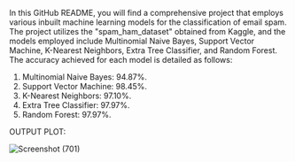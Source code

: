 In this GitHub README, you will find a comprehensive project that employs various inbuilt machine learning models for the classification of email spam. The project utilizes the "spam_ham_dataset" obtained from Kaggle, and the models employed include Multinomial Naive Bayes, Support Vector Machine, K-Nearest Neighbors, Extra Tree Classifier, and Random Forest. The accuracy achieved for each model is detailed as follows:
1. Multinomial Naive Bayes: 94.87%.
2. Support Vector Machine: 98.45%.
3. K-Nearest Neighbors: 97.10%.
4. Extra Tree Classifier: 97.97%.
5. Random Forest: 97.97%.

OUTPUT PLOT:

![Screenshot (701)](https://github.com/Jeeyaa/Email-spam-Classification/assets/128837492/fb7484da-dbc8-4734-a3b1-237f296022f6)

